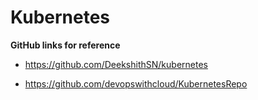 # Kubernetes

**GitHub links for reference**

* https://github.com/DeekshithSN/kubernetes

* https://github.com/devopswithcloud/KubernetesRepo
